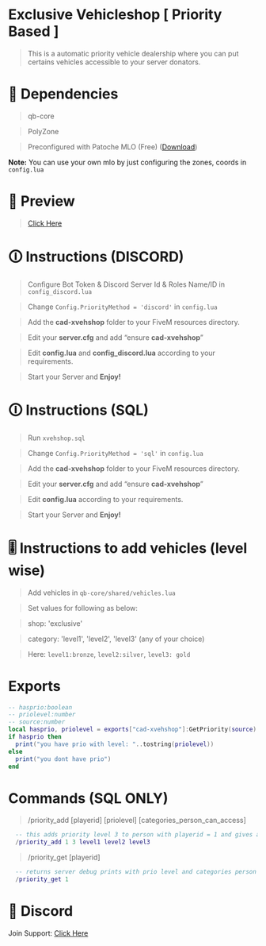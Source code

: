 # Exclusive Vehicleshop [ Priority Based ]

> This is a automatic priority vehicle dealership where you can put certains vehicles accessible to your server donators.

# 🚀️ Dependencies

> qb-core

> PolyZone

> Preconfigured with Patoche MLO (Free) ([Download](https://forum.cfx.re/t/mlo-editable-car-dealer/4912922))


**Note:** You can use your own mlo by just configuring the zones, coords in `config.lua`

# 📸 Preview

> [Click Here](https://www.youtube.com/watch?v=MWqYTLxGEa8&list=PLQoW74-YZZxlGglus44ZWcxKL-7Z45aPL)


# 🛈 Instructions (DISCORD)

> Configure Bot Token & Discord Server Id & Roles Name/ID in `config_discord.lua`

> Change `Config.PriorityMethod = 'discord'` in `config.lua`

> Add the **cad-xvehshop** folder to your FiveM resources directory.

> Edit your **server.cfg** and add “ensure **cad-xvehshop**”

> Edit **config.lua** and **config_discord.lua** according to your requirements.

> Start your Server and **Enjoy!**

# 🛈 Instructions (SQL)

> Run `xvehshop.sql`

> Change `Config.PriorityMethod = 'sql'` in `config.lua`

> Add the **cad-xvehshop** folder to your FiveM resources directory.

> Edit your **server.cfg** and add “ensure **cad-xvehshop**”

> Edit **config.lua** according to your requirements.

> Start your Server and **Enjoy!**


# 🎚 Instructions to add vehicles (level wise)

> Add vehicles in `qb-core/shared/vehicles.lua`

> Set values for following as below:

  > shop: 'exclusive'

  > category: 'level1', 'level2', 'level3' (any of your choice)

  > Here: `level1:bronze`, `level2:silver`, `level3: gold`

# Exports

```lua
-- hasprio:boolean
-- priolevel:number
-- source:number
local hasprio, priolevel = exports["cad-xvehshop"]:GetPriority(source)
if hasprio then
  print("you have prio with level: "..tostring(priolevel))
else
  print("you dont have prio")
end
```

# Commands (SQL ONLY)

> /priority_add [playerid] [priolevel] [categories_person_can_access]
```lua
  -- this adds priority level 3 to person with playerid = 1 and gives access to categories (level1, level2, level3)
  /priority_add 1 3 level1 level2 level3  
```
> /priority_get [playerid]
```lua
  -- returns server debug prints with prio level and categories person can access
  /priority_get 1
```

# 📨 Discord

Join Support: [Click Here](https://discord.gg/qxGPARNwNP)
